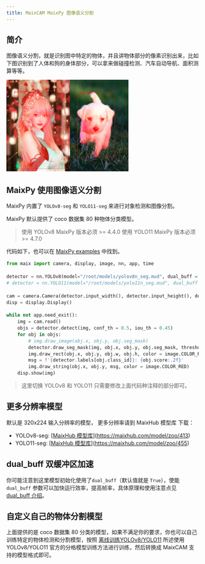 ```yaml
---
title: MaixCAM MaixPy 图像语义分割
---
```


## 简介

图像语义分割，就是识别图中特定的物体，并且讲物体部分的像素识别出来，比如下图识别到了人体和狗的身体部分，可以拿来做碰撞检测、汽车自动导航、面积测算等等。

![](../../assets/yolov8_seg.jpg)


## MaixPy 使用图像语义分割

MaixPy 内置了 `YOLOv8-seg` 和 `YOLO11-seg` 来进行对象检测和图像分割。

MaixPy 默认提供了 coco 数据集 80 种物体分类模型。

> 使用 YOLOv8 MaixPy 版本必须 >= 4.4.0
> 使用 YOLO11 MaixPy 版本必须 >= 4.7.0

代码如下，也可以在 [MaixPy examples](https://github.com/sipeed/maixpy/tree/main/examples/) 中找到。

```python
from maix import camera, display, image, nn, app, time

detector = nn.YOLOv8(model="/root/models/yolov8n_seg.mud", dual_buff = True)
# detector = nn.YOLO11(model="/root/models/yolo11n_seg.mud", dual_buff = True)

cam = camera.Camera(detector.input_width(), detector.input_height(), detector.input_format())
disp = display.Display()

while not app.need_exit():
    img = cam.read()
    objs = detector.detect(img, conf_th = 0.5, iou_th = 0.45)
    for obj in objs:
        # img.draw_image(obj.x, obj.y, obj.seg_mask)
        detector.draw_seg_mask(img, obj.x, obj.y, obj.seg_mask, threshold=127)
        img.draw_rect(obj.x, obj.y, obj.w, obj.h, color = image.COLOR_RED)
        msg = f'{detector.labels[obj.class_id]}: {obj.score:.2f}'
        img.draw_string(obj.x, obj.y, msg, color = image.COLOR_RED)
    disp.show(img)
```

> 这里切换 YOLOv8 和 YOLO11 只需要修改上面代码种注释的部分即可。


## 更多分辨率模型

默认是 320x224 输入分辨率的模型， 更多分辨率请到 MaixHub 模型库 下载：
* YOLOv8-seg: [[MaixHub 模型库](https://maixhub.com/model/zoo/413)](https://maixhub.com/model/zoo/413)
* YOLO11-seg: [[MaixHub 模型库](https://maixhub.com/model/zoo/455)](https://maixhub.com/model/zoo/455)

## dual_buff 双缓冲区加速

你可能注意到这里模型初始化使用了`dual_buff`（默认值就是 `True`），使能 `dual_buff` 参数可以加快运行效率，提高帧率，具体原理和使用注意点见 [dual_buff 介绍](./dual_buff.md)。


## 自定义自己的物体分割模型

上面提供的是 coco 数据集 80 分类的模型，如果不满足你的要求，你也可以自己训练特定的物体检测和分割模型，按照 [离线训练YOLOv8/YOLO11](./customize_model_yolov8.md) 所述使用 YOLOv8/YOLO11 官方的分格模型训练方法进行训练，然后转换成 MaixCAM 支持的模型格式即可。

